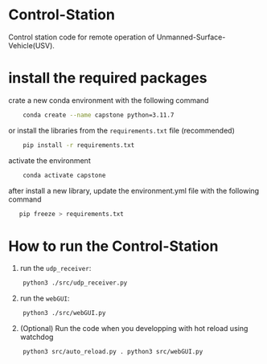 # Control-Station
Control station code for remote operation of Unmanned-Surface-Vehicle(USV). 

# install the required packages

crate a new conda environment with the following command
```bash
    conda create --name capstone python=3.11.7
```
or install the libraries from the `requirements.txt` file (recommended)
```bash
    pip install -r requirements.txt
```

activate the environment
```bash
    conda activate capstone
```

after install a new library, update the environment.yml file with the following command
```bash
   pip freeze > requirements.txt
```

# How to run the Control-Station
1. run the `udp_receiver`:

```bash
    python3 ./src/udp_receiver.py 
```

2. run the `webGUI`:

```bash
    python3 ./src/webGUI.py 
```

2. (Optional) Run the code when you developping with hot reload using watchdog

```bash
    python3 src/auto_reload.py . python3 src/webGUI.py
```